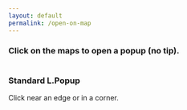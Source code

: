 ```yaml
---
layout: default
permalink: /open-on-map
---
```


<div class="callout secondary" style="margin-top: 20px">
<h3>Click on the maps to open a popup (no tip).</h3>
</div>

<div style="float: left; margin-right: 20px">
    <h3>Standard L.Popup</h3>
    <p>Click near an edge or in a corner.</p>
    <div id="map1" style="height:400px; width:400px; margin-bottom: 20px;"></div>
    <script type="text/javascript">
        var map1 = L.map('map1').setView([48.850258, 2.351074], 11);
    	// create the tile layer with correct attribution
    	L.tileLayer('https://a.tile.openstreetmap.org/{z}/{x}/{y}.png', {
        	attribution: '&copy; <a href="http://www.openstreetmap.org/copyright">OpenStreetMap</a> contributors'
    	}).addTo(map1);
    	
    	map1.on('click',function(e) {
            L.popup({ autoPan: false, className: "no-tip"}).setContent(e.latlng.lat.toFixed(6) + ', ' + e.latlng.lng.toFixed(6))
                     .setLatLng(e.latlng)
                     .openOn(map1);
        });
    	
    	map1.on('popupopen',function(e) {
    		e.popup.marker1 = L.circleMarker(e.popup.getLatLng(), { radius: 2 , color: "#0000ff" }).addTo(map1);
    		e.popup.marker2 = L.circleMarker(e.popup.getLatLng(), { radius: 10 , color: "#ff0000" }).addTo(map1);
        });
    	
    	map1.on('popupclose',function(e) {
    		map1.removeLayer(e.popup.marker1);
    		map1.removeLayer(e.popup.marker2);
        });
    </script>
 </div>
    
<div style="float: left; margin-right: 20px">
    <h3>Responsive Popup</h3>
    <p>Click near an edge or in a corner.</p>
    <div id="map2" style="height:400px; width:400px; margin-bottom: 20px;"></div>
    <script type="text/javascript">
        var map2 = L.map('map2').setView([48.850258, 2.351074], 11);
    	// create the tile layer with correct attribution
    	L.tileLayer('https://a.tile.openstreetmap.org/{z}/{x}/{y}.png', {
        	attribution: '&copy; <a href="http://www.openstreetmap.org/copyright">OpenStreetMap</a> contributors'
    	}).addTo(map2);
    	
    	map2.on('click',function(e) {
            L.responsivePopup({ hasTip: false, autoPan: false, offset: [11, 11] }).setContent(e.latlng.lat.toFixed(6) + ', ' + e.latlng.lng.toFixed(6))
                     .setLatLng(e.latlng)
                     .openOn(map2);
        });
    	
    	map2.on('popupopen',function(e) {
    		e.popup.marker1 = L.circleMarker(e.popup.getLatLng(), { radius: 2 , color: "#0000ff" }).addTo(map2);
    		e.popup.marker2 = L.circleMarker(e.popup.getLatLng(), { radius: 10 , color: "#ff0000" }).addTo(map2);
        });
    	
    	map2.on('popupclose',function(e) {
    		map2.removeLayer(e.popup.marker1);
    		map2.removeLayer(e.popup.marker2);
        });
    </script>
</div>

<div style="float: left; margin-right: 20px">
    <h3>Landscape</h3>
    <p>Landscape popup on a Portrait map.</p>
    <div id="map3" style="height:500px; width:300px; margin-bottom: 20px;"></div>
    <script type="text/javascript">
        var map3 = L.map('map3').setView([48.850258, 2.351074], 11);
    	// create the tile layer with correct attribution
    	L.tileLayer('https://a.tile.openstreetmap.org/{z}/{x}/{y}.png', {
        	attribution: '&copy; <a href="http://www.openstreetmap.org/copyright">OpenStreetMap</a> contributors'
    	}).addTo(map3);
    	
    	map3.on('click',function(e) {
            L.responsivePopup({ hasTip: false, autoPan: false, offset: [11, 11] }).setContent('<div style="text-align: center; height: 100px; width: 200px">' + e.latlng.lat.toFixed(6) + ', ' + e.latlng.lng.toFixed(6) + '</div>')
                     .setLatLng(e.latlng)
                     .openOn(map3);
        });
    	
    	map3.on('popupopen',function(e) {
    		e.popup.marker1 = L.circleMarker(e.popup.getLatLng(), { radius: 2 , color: "#0000ff" }).addTo(map3);
    		e.popup.marker2 = L.circleMarker(e.popup.getLatLng(), { radius: 10 , color: "#ff0000" }).addTo(map3);
        });
    	
    	map3.on('popupclose',function(e) {
    		map3.removeLayer(e.popup.marker1);
    		map3.removeLayer(e.popup.marker2);
        });
    </script>
</div>


<div style="float: left; margin-right: 20px">
    <h3>Portrait</h3>
    <p>Portrait popup on a Landscape map.</p>
    <div id="map4" style="height:300px; width:500px; margin-bottom: 20px;"></div>
    <script type="text/javascript">
        var map4 = L.map('map4').setView([48.850258, 2.351074], 11);
    	// create the tile layer with correct attribution
    	L.tileLayer('https://a.tile.openstreetmap.org/{z}/{x}/{y}.png', {
        	attribution: '&copy; <a href="http://www.openstreetmap.org/copyright">OpenStreetMap</a> contributors'
    	}).addTo(map4);
    	
    	map4.on('click',function(e) {
            L.responsivePopup({ hasTip: false, autoPan: false, offset: [11, 11] }).setContent('<div style="text-align: center; height: 200px; width: 100px">' + e.latlng.lat.toFixed(6) + ', ' + e.latlng.lng.toFixed(6) + '</div>')
                     .setLatLng(e.latlng)
                     .openOn(map4);
        });
    	
    	map4.on('popupopen',function(e) {
    		e.popup.marker1 = L.circleMarker(e.popup.getLatLng(), { radius: 2 , color: "#0000ff" }).addTo(map4);
    		e.popup.marker2 = L.circleMarker(e.popup.getLatLng(), { radius: 10 , color: "#ff0000" }).addTo(map4);
        });
    	
    	map4.on('popupclose',function(e) {
    		map4.removeLayer(e.popup.marker1);
    		map4.removeLayer(e.popup.marker2);
        });
    </script>
</div>
